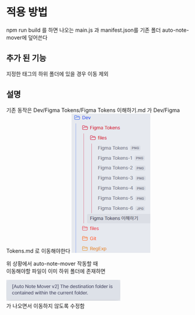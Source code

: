 # 적용 방법

npm run build 를 하면 나오는 main.js 과 manifest.json를 기존 폴더 auto-note-mover에 덮어쓴다

## 추가 된 기능

지정한 태그의 하위 폴더에 있을 경우 이동 제외

## 설명

기존 동작은 Dev/Figma Tokens/Figma Tokens 이해하기.md 가 Dev/Figma Tokens.md 로 이동해야한다 ![](files/Finish.png)

위 상황에서 auto-note-mover 작동할 때  
이동해야할 파일이 이미 하위 폴더에 존재하면

![](files/Auto%20Note%20Mover.png)  
가 나오면서 이동하지 않도록 수정함
